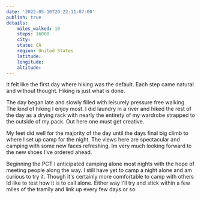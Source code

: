 ```yaml
---
date: '2022-05-10T20:22:11-07:00'
publish: true
details:
    miles_walked: 10
    steps: 16000
    city:
    state: CA
    region: United States
    latitude:
    longitude:
    altitude:
---
```

It felt like the first day where hiking was the default. Each step came natural and without thought. Hiking is just what is done.

The day began late and slowly filled with leisurely pressure free walking. The kind of hiking I enjoy most. I did laundry in a river and hiked the rest of the day as a drying rack with nearly the entirety of my wardrobe strapped to the outside of my pack. Out here one must get creative.

My feet did well for the majority of the day until the days final big climb to where I set up camp for the night. The views here are spectacular and camping with some new faces refreshing. Im very much looking forward to the new shoes I've ordered ahead.

Beginning the PCT I anticipated camping alone most nights with the hope of meeting people along the way. I still have yet to camp a night alone and am curious to try it. Though it's certainly more comfortable to camp with others Id like to test how it is to call alone. Either way I'll try and stick within a few miles of the tramily and link up every few days or so.